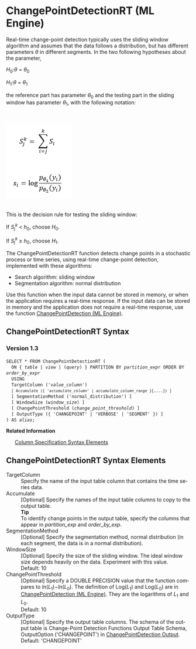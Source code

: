<html><head></head><body><div class="nested0" aria-labelledby="ariaid-title1" topicindex="1" topicid="lhg1506370281349" id="lhg1506370281349"><h1 class="title topictitle1" id="ariaid-title1">ChangePointDetectionRT (ML Engine)</h1><div class="body conbody">
<p class="p">Real-time change-point detection typically uses the sliding window algorithm and assumes that the data follows a distribution, but has different parameters <var class="keyword varname">θ</var> in different segments. In the two following hypotheses about the parameter,</p>
<p class="p"><var class="keyword varname">H</var><span><sub>0</sub></span>:<var class="keyword varname">θ</var> = <var class="keyword varname">θ</var><span><sub>0</sub></span></p>
<p class="p"><var class="keyword varname">H</var><span><sub>1</sub></span>:<var class="keyword varname">θ</var> = <var class="keyword varname">θ</var><span><sub>1</sub></span></p>
<p class="p">the reference part has parameter <var class="keyword varname">θ</var><span><sub>0</sub></span> and the testing part in the sliding window has parameter <var class="keyword varname">θ</var><span><sub>1</sub></span>, with the following notation:</p><div class="fig fignone" id="lhg1506370281349__fig_d5p_f31_mw"><div class="caption"></div><br clear="none"></br><img class="image" id="lhg1506370281349__image_jqx_f31_mw" src="phd1466005104836.png" alt="Notation used by Machine Learning Engine function ChangePointDetectionRT"></img><br clear="none"></br></div>
<p class="p">This is the decision rule for testing the sliding window:</p>
<p class="p">If <var class="keyword varname">S</var><span><sub><var class="keyword varname">j</var></sub></span><span><sup><var class="keyword varname">k</var></sup></span> < <var class="keyword varname">h</var><span><sub>0</sub></span>, choose <var class="keyword varname">H</var><span><sub>0</sub></span>.</p>
<p class="p">If <var class="keyword varname">S</var><span><sub><var class="keyword varname">j</var></sub></span><span><sup><var class="keyword varname">k</var></sup></span> ≥ <var class="keyword varname">h</var><span><sub>0</sub></span>, choose <var class="keyword varname">H</var><span><sub>1</sub></span>.</p>
<p class="p">The ChangePointDetectionRT function detects change points in a stochastic process or time series, using real-time change-point detection, implemented with these algorithms:</p>
<ul class="ul" id="lhg1506370281349__ul_cc4_kj2_p1b">
<li class="li">Search algorithm: sliding window</li>
<li class="li">Segmentation algorithm: normal distribution</li></ul>
<p class="p">Use this function when the input data cannot be stored in memory, or when the application requires a real-time response. If the input data can be stored in memory and the application does not require a real-time response, use the function <a href="byq1558464045028.md#jks1506305286697">ChangePointDetection (ML Engine)</a>.</p></div><div class="topic reference nested1" aria-labelledby="ariaid-title2" topicindex="2" topicid="aip1506370376441" xml:lang="en-us" lang="en-us" id="aip1506370376441">
<h2 class="title topictitle2" id="ariaid-title2">ChangePointDetectionRT Syntax</h2><div class="body refbody"><div class="section" id="aip1506370376441__section_N1000E_N1000C_N10001">
<h3 class="title sectiontitle">Version 1.3</h3><pre class="pre codeblock" xml:space="preserve"><code>SELECT * FROM ChangePointDetectionRT (
  <span>ON { <var class="keyword varname">table</var> | <var class="keyword varname">view</var> | (<var class="keyword varname">query</var>) }</span> PARTITION BY <var class="keyword varname">partition_expr</var> ORDER BY <var class="keyword varname">order_by_expr</var> 
  USING
  TargetColumn ('<var class="keyword varname">value_column</var>')
  <code class="ph codeph">[ Accumulate ({ '<var class="keyword varname">accumulate_column</var>' | <var class="keyword varname">accumulate_column_range</var> }[,...]) ]</code>
  [ SegmentationMethod ('normal_distribution') ]
  [ WindowSize (<var class="keyword varname">window_size</var>) ]
  [ ChangePointThreshold (<var class="keyword varname">change_point_threshold</var>) ]
  [ OutputType ({ 'CHANGEPOINT' | 'VERBOSE' | 'SEGMENT' }) ]
) AS <var class="keyword varname">alias</var>;</code></pre></div></div><div class="related-links"><div class="linklistheader"><p></p><b>Related Information</b></div>
<ul class="linklist linklist relinfo"><div class="linklistmember"><a href="ndv1557782188375.md">Column Specification Syntax Elements</a></div></ul></div></div><div class="topic reference nested1" aria-labelledby="ariaid-title3" topicindex="3" topicid="njc1506370495929" xml:lang="en-us" lang="en-us" id="njc1506370495929">
<h2 class="title topictitle2" id="ariaid-title3">ChangePointDetectionRT Syntax Elements</h2><div class="body refbody"><div class="section" id="njc1506370495929__section_N10011_N1000E_N10001"><dl class="dl parml"><dt class="dt pt dlterm">TargetColumn</dt><dd class="dd pd">Specify the name of the input table column that contains the time series data.</dd><dt class="dt pt dlterm">Accumulate</dt><dd class="dd pd">[Optional] Specify the names of the input table columns to copy to the output table.<div class="note tip" id="njc1506370495929__note_N10064_N1005F_N10052_N1003D_N10015_N10011_N1000E_N10001"><span><b>Tip</b></span><div class="notebody">To identify change points in the output table, specify the columns that appear in <var class="keyword varname">partition_exp</var> and <var class="keyword varname">order_by_exp</var>.</div></div></dd><dt class="dt pt dlterm">SegmentationMethod</dt><dd class="dd pd">[Optional] Specify the segmentation method, normal distribution (in each segment, the data is in a normal distribution).</dd><dt class="dt pt dlterm">WindowSize</dt><dd class="dd pd">[Optional] Specify the size of the sliding window. The ideal window size depends heavily on the data. Experiment with this value.</dd><dd class="dd pd ddexpand">Default: 10</dd><dt class="dt pt dlterm">ChangePointThreshold</dt><dd class="dd pd">[Optional] Specify a DOUBLE PRECISION value that the function compares to <var class="keyword varname">ln</var>(<var class="keyword varname">L</var><span><sub>1</sub></span>)−<var class="keyword varname">ln</var>(<var class="keyword varname">L</var><span><sub>0</sub></span>). The definition of Log(<var class="keyword varname">L</var><span><sub>1</sub></span>) and Log(<var class="keyword varname">L</var><span><sub>0</sub></span>) are in <a href="byq1558464045028.md#jks1506305286697">ChangePointDetection (ML Engine)</a>. They are the logarithms of <var class="keyword varname">L</var><span><sub>1</sub></span> and <var class="keyword varname">L</var><span><sub>0</sub></span>.</dd><dd class="dd pd ddexpand">Default: 10</dd><dt class="dt pt dlterm">OutputType</dt><dd class="dd pd">[Optional] Specify the output table columns. The schema of the output table is <span>Change-Point Detection Functions Output Table Schema, OutputOption ('CHANGEPOINT')</span> in <a href="svj1562008925647.md">ChangePointDetection Output</a>.</dd><dd class="dd pd ddexpand">Default: 'CHANGEPOINT'</dd></dl></div></div></div></div></body></html>
